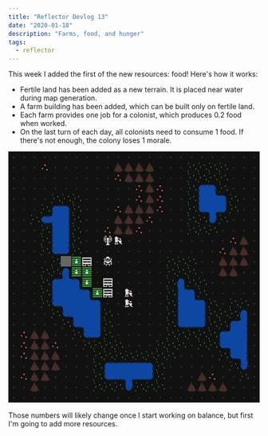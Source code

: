```yaml
---
title: "Reflector Devlog 13"
date: "2020-01-18"
description: "Farms, food, and hunger"
tags:
  - reflector
---
```


This week I added the first of the new resources: food! Here's how it works:

- Fertile land has been added as a new terrain. It is placed near water during map generation.
- A farm building has been added, which can be built only on fertile land.
- Each farm provides one job for a colonist, which produces 0.2 food when worked.
- On the last turn of each day, all colonists need to consume 1 food. If there's not enough, the colony loses 1 morale.

![Colony with farms](./farms.png)

Those numbers will likely change once I start working on balance, but first I'm going to add more resources.
